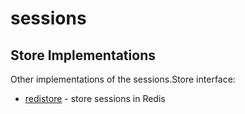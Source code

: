 sessions
========

Store Implementations
---------------------
Other implementations of the sessions.Store interface:

 * [redistore](https://github.com/boj/redistore) - store sessions in Redis
